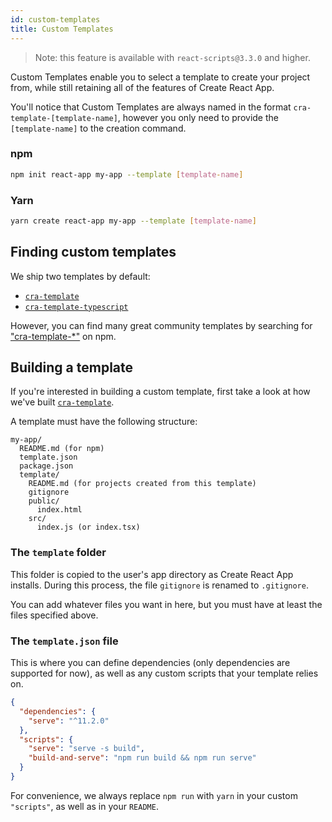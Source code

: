 ```yaml
---
id: custom-templates
title: Custom Templates
---
```


> Note: this feature is available with `react-scripts@3.3.0` and higher.

Custom Templates enable you to select a template to create your project from, while still retaining all of the features of Create React App.

You'll notice that Custom Templates are always named in the format `cra-template-[template-name]`, however you only need to provide the `[template-name]` to the creation command.

### npm

```sh
npm init react-app my-app --template [template-name]
```

### Yarn

```sh
yarn create react-app my-app --template [template-name]
```

## Finding custom templates

We ship two templates by default:

- [`cra-template`](https://github.com/facebook/create-react-app/tree/master/packages/cra-template)
- [`cra-template-typescript`](https://github.com/facebook/create-react-app/tree/master/packages/cra-template-typescript)

However, you can find many great community templates by searching for ["cra-template-\*"](https://www.npmjs.com/search?q=cra-template-*) on npm.

## Building a template

If you're interested in building a custom template, first take a look at how we've built [`cra-template`](https://github.com/facebook/create-react-app/tree/master/packages/cra-template).

A template must have the following structure:

```
my-app/
  README.md (for npm)
  template.json
  package.json
  template/
    README.md (for projects created from this template)
    gitignore
    public/
      index.html
    src/
      index.js (or index.tsx)
```

### The `template` folder

This folder is copied to the user's app directory as Create React App installs. During this process, the file `gitignore` is renamed to `.gitignore`.

You can add whatever files you want in here, but you must have at least the files specified above.

### The `template.json` file

This is where you can define dependencies (only dependencies are supported for now), as well as any custom scripts that your template relies on.

```json
{
  "dependencies": {
    "serve": "^11.2.0"
  },
  "scripts": {
    "serve": "serve -s build",
    "build-and-serve": "npm run build && npm run serve"
  }
}
```

For convenience, we always replace `npm run` with `yarn` in your custom `"scripts"`, as well as in your `README`.
